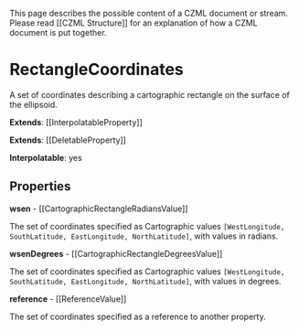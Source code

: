 This page describes the possible content of a CZML document or stream. Please read [[CZML Structure]] for an explanation of how a CZML document is put together.

# RectangleCoordinates

A set of coordinates describing a cartographic rectangle on the surface of the ellipsoid.

**Extends**: [[InterpolatableProperty]]

**Extends**: [[DeletableProperty]]

**Interpolatable**: yes

## Properties

**wsen** - [[CartographicRectangleRadiansValue]]

The set of coordinates specified as Cartographic values `[WestLongitude, SouthLatitude, EastLongitude, NorthLatitude]`, with values in radians.


**wsenDegrees** - [[CartographicRectangleDegreesValue]]

The set of coordinates specified as Cartographic values `[WestLongitude, SouthLatitude, EastLongitude, NorthLatitude]`, with values in degrees.


**reference** - [[ReferenceValue]]

The set of coordinates specified as a reference to another property.


